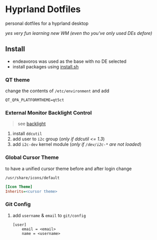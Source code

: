 # Hyprland Dotfiles
personal dotfiles for a hyprland desktop

*yes very fun learning new WM (even tho you've only used DEs defore)*

## Install

- endeavoros was used as the base with no DE selected
- install packages using [install.sh](./install.sh)

### QT theme
change the contents of `/etc/environment` and add
```
QT_QPA_PLATFORMTHEME=qt5ct
```

### External Monitor Backlight Control
> see [backlight](https://wiki.archlinux.org/title/Backlight#External_monitors)

1. install `ddcutil`
2. add user to `i2c` group (*only if ddcutil <= 1.3*)
3. add `i2c-dev` kernel module (*only if `/dev/i2c-*` are not loaded*)

### Global Cursor Theme
to have a unified cursor theme before and after login change 

`/usr/share/icons/default`
```ini
[Icon Theme]
Inherits=<cursor theme>
```

### Git Config
1. add `username` & `email` to `git/config`
    ```
    [user]
        email = <email>
        name = <username>
    ```